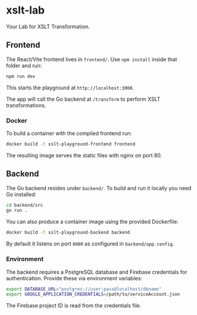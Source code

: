 # xslt-lab

Your Lab for XSLT Transformation.

## Frontend

The React/Vite frontend lives in `frontend/`. Use `npm install` inside that folder and run:

```bash
npm run dev
```

This starts the playground at `http://localhost:3000`.

The app will call the Go backend at `/transform` to perform XSLT transformations.

### Docker

To build a container with the compiled frontend run:

```bash
docker build -t xslt-playground-frontend frontend
```

The resulting image serves the static files with nginx on port 80.

## Backend

The Go backend resides under `backend/`. To build and run it locally you need Go
installed:

```bash
cd backend/src
go run .
```

You can also produce a container image using the provided Dockerfile:

```bash
docker build -t xslt-playground-backend backend
```

By default it listens on port `8000` as configured in `backend/app.config`.

### Environment

The backend requires a PostgreSQL database and Firebase credentials for
authentication. Provide these via environment variables:

```bash
export DATABASE_URL="postgres://user:pass@localhost/dbname"
export GOOGLE_APPLICATION_CREDENTIALS=/path/to/serviceAccount.json
```

The Firebase project ID is read from the credentials file.

